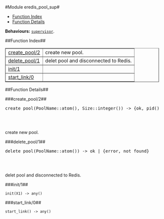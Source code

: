 

#Module eredis_pool_sup#
* [Function Index](#index)
* [Function Details](#functions)






__Behaviours:__ [`supervisor`](supervisor.md).<a name="index"></a>

##Function Index##


<table width="100%" border="1" cellspacing="0" cellpadding="2" summary="function index"><tr><td valign="top"><a href="#create_pool-2">create_pool/2</a></td><td>create new pool.</td></tr><tr><td valign="top"><a href="#delete_pool-1">delete_pool/1</a></td><td>delet pool and disconnected to Redis.</td></tr><tr><td valign="top"><a href="#init-1">init/1</a></td><td></td></tr><tr><td valign="top"><a href="#start_link-0">start_link/0</a></td><td></td></tr></table>


<a name="functions"></a>

##Function Details##

<a name="create_pool-2"></a>

###create_pool/2##




<pre>create_pool(PoolName::atom(), Size::integer()) -&gt; {ok, pid()} | {error, {already_started, pid()}}</pre>
<br></br>




create new pool.<a name="delete_pool-1"></a>

###delete_pool/1##




<pre>delete_pool(PoolName::atom()) -&gt; ok | {error, not_found}</pre>
<br></br>




delet pool and disconnected to Redis.<a name="init-1"></a>

###init/1##




`init(X1) -> any()`

<a name="start_link-0"></a>

###start_link/0##




`start_link() -> any()`

